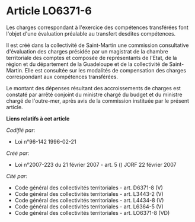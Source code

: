 # Article LO6371-6

Les charges correspondant à l'exercice des compétences transférées font l'objet d'une évaluation préalable au transfert
desdites compétences.

Il est créé dans la collectivité de Saint-Martin une commission consultative d'évaluation des charges présidée par un
magistrat de la chambre territoriale des comptes et composée de représentants de l'Etat, de la région et du département de la
Guadeloupe et de la collectivité de Saint-Martin. Elle est consultée sur les modalités de compensation des charges
correspondant aux compétences transférées.

Le montant des dépenses résultant des accroissements de charges est constaté par arrêté conjoint du ministre chargé du budget
et du ministre chargé de l'outre-mer, après avis de la commission instituée par le présent article.

**Liens relatifs à cet article**

_Codifié par_:

  - Loi n°96-142 1996-02-21

_Créé par_:

  - Loi n°2007-223 du 21 février 2007 - art. 5 () JORF 22 février 2007

_Cité par_:

  - Code général des collectivités territoriales - art. D6371-8 (V)
  - Code général des collectivités territoriales - art. L3443-2 (V)
  - Code général des collectivités territoriales - art. L4434-8 (V)
  - Code général des collectivités territoriales - art. L6364-5 (V)
  - Code général des collectivités territoriales - art. LO6371-8 (VD)
